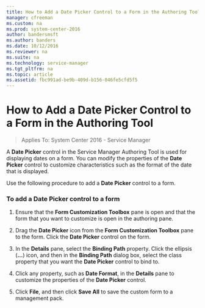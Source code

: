 ```yaml
---
title: How to Add a Date Picker Control to a Form in the Authoring Tool
manager: cfreeman
ms.custom: na
ms.prod: system-center-2016
author: bandersmsft
ms.author: banders
ms.date: 10/12/2016
ms.reviewer: na
ms.suite: na
ms.technology: service-manager
ms.tgt_pltfrm: na
ms.topic: article
ms.assetid: fbc991ad-be9b-409d-b156-046fe5cfd5f5
---
```


# How to Add a Date Picker Control to a Form in the Authoring Tool

>Applies To: System Center 2016 - Service Manager

A **Date Picker** control in the Service Manager Authoring Tool is used for displaying dates on a form. You can modify the properties of the **Date Picker** control to customize characteristics such as the format of the date that is displayed.  

 Use the following procedure to add a **Date Picker** control to a form.  

### To add a Date Picker control to a form  

1.  Ensure that the **Form Customization Toolbox** pane is open and that the form that you want to customize is open in the authoring pane.  

2.  Drag the **Date Picker** icon from the **Form Customization Toolbox** pane to the form. Click the **Date Picker** control on the form.  

3.  In the **Details** pane, select the **Binding Path** property. Click the ellipsis \(**...**\) icon, and then in the **Binding Path** dialog box, select the class property that you want the **Date Picker** control to bind to.  

4.  Click any property, such as **Date Format**, in the **Details** pane to customize the properties of the **Date Picker** control.  

5.  Click **File**, and then click **Save All** to save the custom form to a management pack.  
